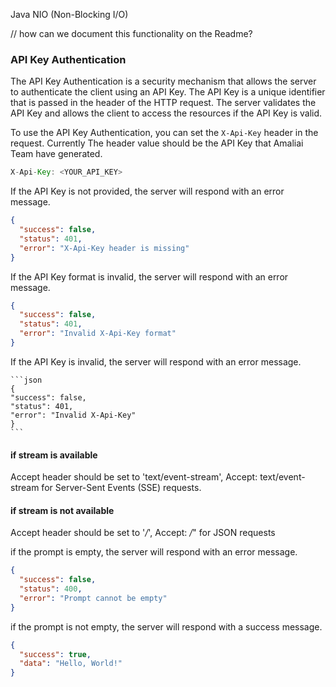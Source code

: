 Java NIO (Non-Blocking I/O)

// how can we document this functionality on the Readme?
### API Key Authentication

The API Key Authentication is a security mechanism that allows the server to authenticate the client using an API Key. The API Key is a unique identifier that is passed in the header of the HTTP request. The server validates the API Key and allows the client to access the resources if the API Key is valid.

To use the API Key Authentication, you can set the `X-Api-Key` header in the request. Currently The header value should be the API Key that Amaliai Team have generated.
```java
X-Api-Key: <YOUR_API_KEY>
```

If the API Key is not provided, the server will respond with an error message.

```json
{
  "success": false,
  "status": 401,
  "error": "X-Api-Key header is missing"
}
```

If the API Key format is invalid, the server will respond with an error message.

```json
{
  "success": false,
  "status": 401,
  "error": "Invalid X-Api-Key format"
}
```

If the API Key is invalid, the server will respond with an error message.

    ```json
    {
    "success": false,
    "status": 401,
    "error": "Invalid X-Api-Key"
    }
    ```

[//]: # (prompt must be provided)

[//]: # (REQUEST BODY:)

[//]: # ({)

[//]: # ("prompt": "")

[//]: # (})

[//]: # (error response)

[//]: # ({)

[//]: # ("success": false,)

[//]: # ("error": "Prompt cannot be empty",)

[//]: # ("status": "BAD_REQUEST")

[//]: # (})

#### if stream is available
Accept header should be set to 'text/event-stream', Accept: text/event-stream for Server-Sent Events (SSE) requests.
#### if stream is not available
Accept header should be set to '*/*', Accept: */*" for JSON requests




if the prompt is empty, the server will respond with an error message.

```json
{
  "success": false,
  "status": 400,
  "error": "Prompt cannot be empty"
}
```

[//]: # (RESPONSE BODY:)

[//]: # ({)

[//]: # ("success": true,)

[//]: # ("data": "")

[//]: # (})

[//]: # (success response)

[//]: # ({)

[//]: # ("success": true,)

[//]: # ("data": "Hello, World!")

[//]: # (})

if the prompt is not empty, the server will respond with a success message.

```json
{
  "success": true,
  "data": "Hello, World!"
}
```

[//]: # (REQUEST BODY:)

[//]: # ({)

[//]: # ("prompt": "Hello, World!")

[//]: # (})

[//]: # (error response)

[//]: # ({)

[//]: # ("success": false,)

[//]: # ("error": "Prompt cannot be empty",)

[//]: # ("status": "BAD_REQUEST")

[//]: # (})

[//]: # (Accept header should be set to 'text/event-stream' for Server-Sent Events &#40;SSE&#41; requests.)
